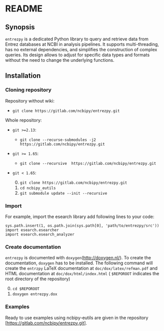 # README

## Synopsis
`entrezpy` is a dedicated Python library to query and retrieve data from Entrez
databases at NCBI in analysis pipelines. It supports multi-threading, has no
external dependencies, and simplifies the construction of complex queries. Its
design allows to adjust for specific data types and formats without the need to
change the underlying functions.

## Installation

### Cloning repository

Repository without wiki:

- `git clone https://gitlab.com/ncbipy/entrezpy.git`

Whole repository:

- `git >=2.13`:
    - `git clone --recurse-submodules -j2 https://gitlab.com/ncbipy/entrezpy.git`

- `git >= 1.65`:
    - `git clone --recursive  https://gitlab.com/ncbipy/entrezpy.git`

- `git < 1.65`:

    0. `git clone https://gitlab.com/ncbipy/entrezpy.git`
    1. `cd ncbipy_eutils`
    2. `git submodule update --init --recursive`

### Import
  For example, import the esearch library add following lines to your code:
```
sys.path.insert(1, os.path.join(sys.path[0], 'path/to/entrezpy/src'))
import esearch.esearcher
import esearch.esearch_analyzer
```

### Create documentation

`entrezpy` is documented with `doxygen`(http://doxygen.nl/). To create the
documentation, `doxygen` has to be installed. The following command will create
the `entrzpy` LaTeX documentation at `doc/dox/latex/refman.pdf` and HTML
documentation at `doc/dox/html/index.html` ( `$REPOROOT` indicates the root
directory of the repository)

0. `cd $REPOROOT`
0. `doxygen entrezpy.dox`

### Examples

Ready to use examples using ncbipy-eutils are given in the repository
[https://gitlab.com/ncbipy/entrezpy.git].
